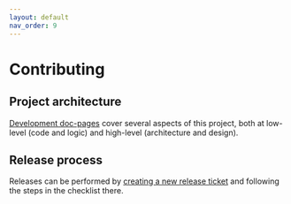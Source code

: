 ```yaml
---
layout: default
nav_order: 9
---
```


# Contributing

## Project architecture

[Development doc-pages][devdocs] cover several aspects of this project, both at low-level (code and logic) and high-level (architecture and design).

[devdocs]: development.md

## Release process

Releases can be performed by [creating a new release ticket][new-release-ticket] and following the steps in the checklist there.

[new-release-ticket]: https://github.com/coreos/zincati/issues/new?labels=kind/release&template=release-checklist.md
